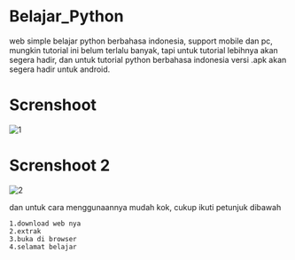 # Belajar_Python


web simple belajar python berbahasa indonesia, support mobile dan pc, mungkin tutorial ini belum terlalu banyak, tapi untuk tutorial lebihnya akan segera hadir, dan untuk tutorial python berbahasa indonesia versi .apk akan segera hadir untuk android.

# Screnshoot
![1](https://github.com/Ranginang67/Belajar_Python/blob/master/ex/example.png)


# Screnshoot 2
![2](https://github.com/Ranginang67/Belajar_Python/blob/master/ex/example2.png)


dan untuk cara menggunaannya mudah kok, cukup ikuti petunjuk dibawah

```
1.download web nya
2.extrak
3.buka di browser
4.selamat belajar
```

